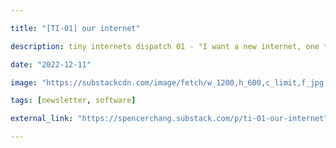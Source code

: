 ```yaml
---

title: "[TI-01] our internet"

description: tiny internets dispatch 01 - "I want a new internet, one that feels like ours."

date: "2022-12-11"

image: "https://substackcdn.com/image/fetch/w_1200,h_600,c_limit,f_jpg,q_auto:good,fl_progressive:steep/https%3A%2F%2Fbucketeer-e05bbc84-baa3-437e-9518-adb32be77984.s3.amazonaws.com%2Fpublic%2Fimages%2F9efbccc0-38b3-43fb-a973-764daf2e5d03_2185x1878.png"

tags: [newsletter, software]

external_link: "https://spencerchang.substack.com/p/ti-01-our-internet"

---
```

